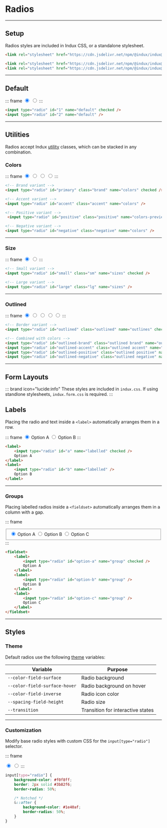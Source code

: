 # Radios

---

## Setup

Radios styles are included in Indux CSS, or a standalone stylesheet.

<x-code-group copy>

```html "Indux CSS"
<link rel="stylesheet" href="https://cdn.jsdelivr.net/npm/@indux/indux@latest/dist/indux.css" />
```

```html "Standalone"
<link rel="stylesheet" href="https://cdn.jsdelivr.net/npm/@indux/indux@latest/dist/indux.theme.css" />
<link rel="stylesheet" href="https://cdn.jsdelivr.net/npm/@indux/indux@latest/dist/indux.radio.css" />
```

</x-code-group>

---

## Default

::: frame
<input type="radio" id="1" name="default-preview" checked />
<input type="radio" id="2" name="default-preview" />
:::

```html copy
<input type="radio" id="1" name="default" checked />
<input type="radio" id="2" name="default" />
```

---

## Utilities

Radios accept Indux [utility](/styles/utilities) classes, which can be stacked in any combination.

### Colors

::: frame
<input type="radio" id="primary" class="brand" name="colors-preview" checked />
<input type="radio" id="accent" class="accent" name="colors-preview" />
<input type="radio" id="positive" class="positive" name="colors-preview" />
<input type="radio" id="negative" class="negative" name="colors-preview" />
:::

```html copy
<!-- Brand variant -->
<input type="radio" id="primary" class="brand" name="colors" checked />

<!-- Accent variant -->
<input type="radio" id="accent" class="accent" name="colors" />

<!-- Positive variant -->
 <input type="radio" id="positive" class="positive" name="colors-preview" />

<!-- Negative variant -->
<input type="radio" id="negative" class="negative" name="colors" />
```

---

### Size

::: frame
<input type="radio" id="small" class="sm" name="sizes-preview" checked />
<input type="radio" id="large" class="lg" name="sizes-preview" />
:::

```html copy
<!-- Small variant -->
<input type="radio" id="small" class="sm" name="sizes" checked />

<!-- Large variant -->
<input type="radio" id="large" class="lg" name="sizes" />
```

---

### Outlined

::: frame
<input type="radio" id="outlined" class="outlined" name="outlines-preview" checked />
<input type="radio" id="outlined-brand" class="outlined brand" name="outlines-preview" />
<input type="radio" id="outlined-accent" class="outlined accent" name="outlines-preview" />
<input type="radio" id="outlined-positive" class="outlined positive" name="outlines-preview" />
<input type="radio" id="outlined-negative" class="outlined negative" name="outlines-preview" />
:::

```html copy
<!-- Border variant -->
<input type="radio" id="outlined" class="outlined" name="outlines" checked />

<!-- Combined with colors -->
<input type="radio" id="outlined-brand" class="outlined brand" name="outlines" />
<input type="radio" id="outlined-accent" class="outlined accent" name="outlines" />
<input type="radio" id="outlined-positive" class="outlined positive" name="outlines" />
<input type="radio" id="outlined-negative" class="outlined negative" name="outlines" />
```

---

## Form Layouts

::: brand icon="lucide:info"
These styles are included in `indux.css`. If using standlone stylesheets, `indux.form.css` is required.
:::

## Labels

Placing the radio and text inside a `<label>` automatically arranges them in a row.

::: frame
<label>
    <input type="radio" id="a" name="labelled-preview" checked />
    Option A
</label>
<label>
    <input type="radio" id="b" name="labelled-preview" />
    Option B
</label>
:::

```html copy
<label>
    <input type="radio" id="a" name="labelled" checked />
    Option A
</label>
<label>
    <input type="radio" id="b" name="labelled" />
    Option B
</label>
```

---

### Groups

Placing labelled radios inside a `<fieldset>` automatically arranges them in a column with a gap.

::: frame
<fieldset>
    <label>
        <input type="radio" id="option-a" name="group-preview" checked />
        Option A
    </label>
    <label>
        <input type="radio" id="option-b" name="group-preview" />
        Option B
    </label>
    <label>
        <input type="radio" id="option-c" name="group-preview" />
        Option C
    </label>
</fieldset>
:::

```html copy
<fieldset>
    <label>
        <input type="radio" id="option-a" name="group" checked />
        Option A
    </label>
    <label>
        <input type="radio" id="option-b" name="group" />
        Option B
    </label>
    <label>
        <input type="radio" id="option-c" name="group" />
        Option C
    </label>
</fieldset>
```

---

## Styles

### Theme

Default radios use the following [theme](/styles/theme) variables:

| Variable | Purpose |
|----------|---------|
| `--color-field-surface` | Radio background |
| `--color-field-surface-hover` | Radio background on hover |
| `--color-field-inverse` | Radio icon color |
| `--spacing-field-height` | Radio size |
| `--transition` | Transition for interactive states |

---

### Customization

Modify base radio styles with custom CSS for the `input[type="radio"]` selector.

::: frame
<style>
input[type="radio"].custom {
    background-color: #f0f8ff;
    border: 2px solid #3b82f6;
    border-radius: 50%;

    & .custom::after {
        background-color: #1e40af;
        border-radius: 50%;
    }
}
    
</style>

<input type="radio" id="custom-1" class="custom" name="custom-preview" checked />
<input type="radio" id="custom-2" class="custom" name="custom-preview" />
:::

```css copy
input[type="radio"] {
    background-color: #f0f8ff;
    border: 2px solid #3b82f6;
    border-radius: 50%;

    /* Notched */ 
    &::after {
        background-color: #1e40af;
        border-radius: 50%;
    }
}
```